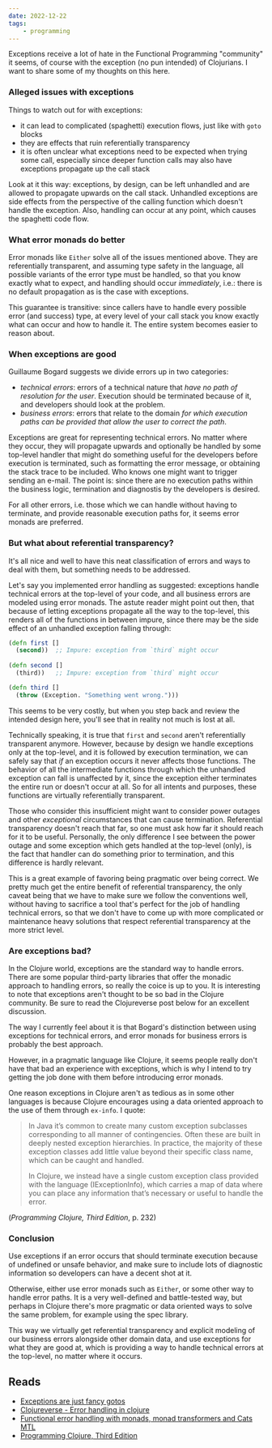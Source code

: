 ```yaml
---
date: 2022-12-22
tags:
    - programming 
---
```


Exceptions receive a lot of hate in the Functional Programming "community" it seems, of course with the exception (no pun intended) of Clojurians. I want to share some of my thoughts on this here.

### Alleged issues with exceptions
Things to watch out for with exceptions:
* it can lead to complicated (spaghetti) execution flows, just like with `goto` blocks
* they are effects that ruin referentially transparency
* it is often unclear what exceptions need to be expected when trying some call, especially since deeper function calls may also have exceptions propagate up the call stack

Look at it this way: exceptions, by design, can be left unhandled and are allowed to propagate upwards on the call stack. Unhandled exceptions are side effects from the perspective of the calling function which doesn't handle the exception. Also, handling can occur at any point, which causes the spaghetti code flow.

### What error monads do better
Error monads like `Either` solve all of the issues mentioned above. They are referentially transparent, and assuming type safety in the language, all possible variants of the error type must be handled, so that you know exactly what to expect, and handling should occur *immediately*, i.e.: there is no default propagation as is the case with exceptions.

This guarantee is transitive: since callers have to handle every possible error (and success) type, at every level of your call stack you know exactly what can occur and how to handle it. The entire system becomes easier to reason about.

### When exceptions are good
Guillaume Bogard suggests we divide errors up in two categories:
- *technical errors*: errors of a technical nature that *have no path of resolution for the user*. Execution should be terminated because of it, and developers should look at the problem.
- *business errors*: errors that relate to the domain *for which execution paths can be provided that allow the user to correct the path*.

Exceptions are great for representing technical errors. No matter where they occur, they will propagate upwards and optionally be handled by some top-level handler that might do something useful for the developers before execution is terminated, such as formatting the error message, or obtaining the stack trace to be included. Who knows one might want to trigger sending an e-mail. The point is: since there are no execution paths within the business logic, termination and diagnostis by the developers is desired.

For all other errors, i.e. those which we can handle without having to terminate, and provide reasonable execution paths for, it seems error monads are preferred.

### But what about referential transparency?
It's all nice and well to have this neat classification of errors and ways to deal with them, but something needs to be addressed.

Let's say you implemented error handling as suggested: exceptions handle technical errors at the top-level of your code, and all business errors are modeled using error monads. The astute reader might point out then, that because of letting exceptions propagate all the way to the top-level, this renders all of the functions in between impure, since there may be the side effect of an unhandled exception falling through:

```clojure
(defn first []
  (second))  ;; Impure: exception from `third` might occur
  
(defn second []
  (third))   ;; Impure: exception from `third` might occur

(defn third []
  (throw (Exception. "Something went wrong.")))
```

This seems to be very costly, but when you step back and review the intended design here, you'll see that in reality not much is lost at all.

Technically speaking, it is true that `first` and `second` aren't referentially transparent anymore. However, because by design we handle exceptions only at the top-level, and it is followed by execution termination, we can safely say that *if* an exception occurs it never affects those functions. The behavior of all the intermediate functions through which the unhandled exception can fall is unaffected by it, since the exception either terminates the entire run or doesn't occur at all.  So for all intents and purposes, these functions are virtually referentially transparent.

Those who consider this insufficient might want to consider power outages and other *exceptional* circumstances that can cause termination. Referential transparency doesn't reach that far, so one must ask how far it should reach for it to be useful. Personally, the only difference I see between the power outage and some exception which gets handled at the top-level (only), is the fact that handler can do something prior to termination, and this difference is hardly relevant.

This is a great example of favoring being pragmatic over being correct. We pretty much get the entire benefit of referential transparency, the only caveat being that we have to make sure we follow the conventions well, without having to sacrifice a tool that's perfect for the job of handling technical errors, so that we don't have to come up with more complicated or maintenance heavy solutions that respect referential transparency at the more strict level.

### Are exceptions bad?
In the Clojure world, exceptions are the standard way to handle errors. There are some popular third-party libraries that offer the monadic approach to handling errors, so really the coice is up to you. It is interesting to note that exceptions aren't thought to be so bad in the Clojure community. Be sure to read the Clojureverse post below for an excellent discussion.

The way I currently feel about it is that Bogard's distinction between using exceptions for technical errors, and error monads for business errors is probably the best approach.

However, in a pragmatic language like Clojure, it seems people really don't have that bad an experience with exceptions, which is why I intend to try getting the job done with them before introducing error monads.

One reason exceptions in Clojure aren't as tedious as in some other languages is because Clojure encourages using a data oriented approach to the use of them through `ex-info`. I quote:

>In Java it’s common to create many custom exception subclasses corresponding to all manner of contingencies. Often these are built in deeply nested exception hierarchies. In practice, the majority of these exception classes add little value beyond their specific class name, which can be caught and handled.
>
>In Clojure, we instead have a single custom exception class provided with the language (IExceptionInfo), which carries a map of data where you can place any information that’s necessary or useful to handle the error.

(*Programming Clojure, Third Edition*, p. 232)

### Conclusion
Use exceptions if an error occurs that should terminate execution because of undefined or unsafe behavior, and make sure to include lots of diagnostic information so developers can have a decent shot at it.

Otherwise, either use error monads such as `Either`, or some other way to handle error paths. It is a very well-defined and battle-tested way, but perhaps in Clojure there's more pragmatic or data oriented ways to solve the same problem, for example using the spec library.

This way we virtually get referential transparency and explicit modeling of our business errors alongside other domain data, and use exceptions for what they are good at, which is providing a way to handle technical errors at the top-level, no matter where it occurs.

## Reads
- [Exceptions are just fancy gotos](https://belaycpp.com/2021/06/16/exceptions-are-just-fancy-gotos/)
- [Clojureverse - Error handling in clojure](https://clojureverse.org/t/error-handling-in-clojure/1877)
- [Functional error handling with monads, monad transformers and Cats MTL](https://guillaumebogard.dev/posts/functional-error-handling/)
- [Programming Clojure, Third Edition](https://pragprog.com/titles/shcloj3/programming-clojure-third-edition/)
